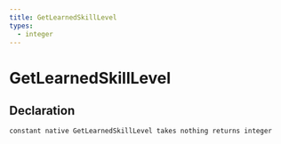 ```yaml
---
title: GetLearnedSkillLevel
types:
  - integer
---
```


# GetLearnedSkillLevel

## Declaration

```
constant native GetLearnedSkillLevel takes nothing returns integer
```